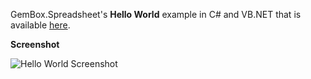 GemBox.Spreadsheet's **Hello World** example in C# and VB.NET that is available [here](https://www.gemboxsoftware.com/spreadsheet/examples/c-sharp-vb-net-excel-library/601).

**Screenshot**

![Hello World Screenshot](https://www.gemboxsoftware.com/spreadsheet/examples/content/helloworld/helloworld/HelloWorld.png)